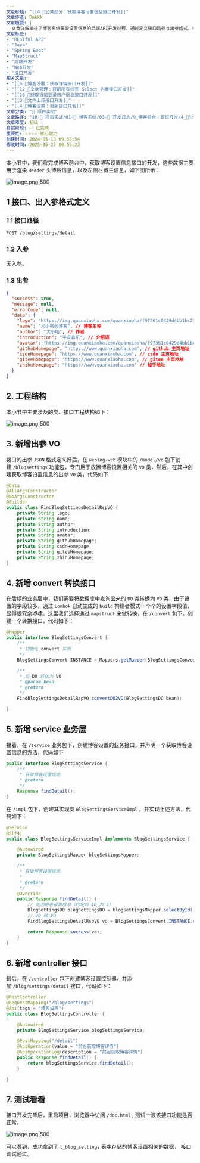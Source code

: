 ```yaml
---
文章标题: "[[4_📕公共部分：获取博客设置信息接口开发]]" 
文章作者: Dakkk
文章概要: |
  文章详细阐述了博客系统获取设置信息的后端API开发过程。通过定义接口路径与出参格式，构建VO对象，利用MapStruct进行DO转VO，并在Service层从数据库获取数据，最终在Controller层暴露API，实现了前台渲染所需的基础配置数据获取功能。
文章标签:
- "RESTful API"
- "Java"
- "Spring Boot"
- "MapStruct"
- "后端开发"
- "Web开发"
- "接口开发"
相关文章:
- "[[6_📕博客设置：获取详情接口开发]]"
- "[[12_📕文章管理：获取所有标签 Select 列表接口开发]]"
- "[[16_📕获取当前登录用户信息接口开发]]"
- "[[3_📕文件上传接口开发]]"
- "[[4_📕博客设置：更新接口开发]]"
文章分类: "🚀 项目实战"
文章路径: "10-🚀 项目实战/01-📝 博客系统/03-📝 开发日志/9_博客前台：首页开发/4_📕公共部分：获取博客设置信息接口开发.md"
文章难度: 初级 💧
目前阶段: ✅ 已完成
重要性: ⭐⭐⭐⭐ 核心能力
创建时间: 2024-05-10 09:50:54
修改时间: 2025-05-27 00:59:23
---
```


本小节中，我们将完成博客前台中，获取博客设置信息接口的开发，这些数据主要用于渲染 `Header` 头博客信息，以及左侧栏博主信息，如下图所示：

![image.png|500](https://my-obsidian-image.oss-cn-guangzhou.aliyuncs.com/2024/05/ff784426e47c28d566962f3c963eecf6.png)
## 1 接口、出入参格式定义

### 1.1 接口路径

```http
POST /blog/settings/detail
```

### 1.2 入参

无入参。

### 1.3 出参

```json
{
  "success": true,
  "message": null,
  "errorCode": null,
  "data": {
    "logo": "https://img.quanxiaoha.com/quanxiaoha/f97361c0429d4bb1bc276ab835843065.jpg", // logo 图片
    "name": "犬小哈的博客", // 博客名称
    "author": "犬小哈", // 作者
    "introduction": "平安喜乐", // 介绍语
    "avatar": "https://img.quanxiaoha.com/quanxiaoha/f97361c0429d4bb1bc276ab835843065.jpg", // 头像
    "githubHomepage": "https://www.quanxiaoha.com", // github 主页地址
    "csdnHomepage": "https://www.quanxiaoha.com", // csdn 主页地址
    "giteeHomepage": "https://www.quanxiaoha.com", // gitee 主页地址
    "zhihuHomepage": "https://www.quanxiaoha.com" // 知乎地址
  }
}
```

## 2. 工程结构

本小节中主要涉及的类、接口工程结构如下：

![image.png|500](https://my-obsidian-image.oss-cn-guangzhou.aliyuncs.com/2024/05/d56a6c605d9c02977c87604154dbfdc1.png)


## 3. 新增出参 VO

接口的出参 `JSON` 格式定义好后，在 `weblog-web` 模块中的 `/model/vo` 包下创建 `/blogsettings` 功能包，专门用于放置博客设置相关的 `VO` 类，然后，在其中创建获取博客设置信息的出参 `VO` 类，代码如下：

```java
@Data
@AllArgsConstructor
@NoArgsConstructor
@Builder
public class FindBlogSettingsDetailRspVO {
    private String logo;
    private String name;
    private String author;
    private String introduction;
    private String avatar;
    private String githubHomepage;
    private String csdnHomepage;
    private String giteeHomepage;
    private String zhihuHomepage;
}
```

## 4. 新增 convert 转换接口

在后续的业务层中，我们需要将数据库中查询出来的 `DO` 类转换为 `VO` 类，由于设置的字段较多，通过 `Lombok` 自动生成的 `build` 构建者模式一个个的设置字段值，显得很冗余啰嗦。这里我们选择通过 `mapstruct` 来做转换，在 `/convert` 包下，创建一个转换接口，代码如下：

```java
@Mapper
public interface BlogSettingsConvert {
    /**
     * 初始化 convert 实例
     */
    BlogSettingsConvert INSTANCE = Mappers.getMapper(BlogSettingsConvert.class);

    /**
     * 将 DO 转化为 VO
     * @param bean
     * @return
     */
    FindBlogSettingsDetailRspVO convertDO2VO(BlogSettingsDO bean);

}
```

## 5. 新增 service 业务层

接着，在 `/service` 业务包下，创建博客设置的业务接口，并声明一个获取博客设置信息的方法，代码如下

```java
public interface BlogSettingsService {
    /**
     * 获取博客设置信息
     * @return
     */
    Response findDetail();
}
```

在 `/impl` 包下，创建其实现类 `BlogSettingsServiceImpl` ，并实现上述方法，代码如下：

```java
@Service
@Slf4j
public class BlogSettingsServiceImpl implements BlogSettingsService {

    @Autowired
    private BlogSettingsMapper blogSettingsMapper;

    /**
     * 获取博客设置信息
     *
     * @return
     */
    @Override
    public Response findDetail() {
        // 查询博客设置信息（约定的 ID 为 1）
        BlogSettingsDO blogSettingsDO = blogSettingsMapper.selectById(1L);
        // DO 转 VO
        FindBlogSettingsDetailRspVO vo = BlogSettingsConvert.INSTANCE.convertDO2VO(blogSettingsDO);

        return Response.success(vo);
    }
}
```

## 6. 新增 controller 接口

最后，在 `/controller` 包下创建博客设置控制器，并添加 `/blog/settings/detail` 接口，代码如下：

```java
@RestController
@RequestMapping("/blog/settings")
@Api(tags = "博客设置")
public class BlogSettingsController {

    @Autowired
    private BlogSettingsService blogSettingsService;

    @PostMapping("/detail")
    @ApiOperation(value = "前台获取博客详情")
    @ApiOperationLog(description = "前台获取博客详情")
    public Response findDetail() {
        return blogSettingsService.findDetail();
    }

}
```

## 7. 测试看看

接口开发完毕后，重启项目，浏览器中访问 `/doc.html` , 测试一波该接口功能是否正常。

![image.png|500](https://my-obsidian-image.oss-cn-guangzhou.aliyuncs.com/2024/05/adb646c3421bd5def0dcb2fb2095631f.png)


可以看到，成功拿到了 `t_blog_settings` 表中存储的博客设置相关的数据， 接口调试通过。